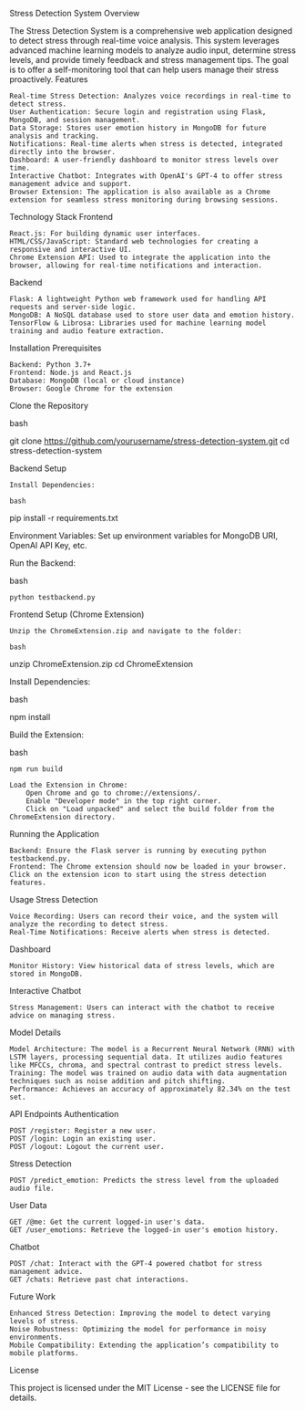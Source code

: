 Stress Detection System
Overview

The Stress Detection System is a comprehensive web application designed to detect stress through real-time voice analysis. This system leverages advanced machine learning models to analyze audio input, determine stress levels, and provide timely feedback and stress management tips. The goal is to offer a self-monitoring tool that can help users manage their stress proactively.
Features

    Real-time Stress Detection: Analyzes voice recordings in real-time to detect stress.
    User Authentication: Secure login and registration using Flask, MongoDB, and session management.
    Data Storage: Stores user emotion history in MongoDB for future analysis and tracking.
    Notifications: Real-time alerts when stress is detected, integrated directly into the browser.
    Dashboard: A user-friendly dashboard to monitor stress levels over time.
    Interactive Chatbot: Integrates with OpenAI's GPT-4 to offer stress management advice and support.
    Browser Extension: The application is also available as a Chrome extension for seamless stress monitoring during browsing sessions.

Technology Stack
Frontend

    React.js: For building dynamic user interfaces.
    HTML/CSS/JavaScript: Standard web technologies for creating a responsive and interactive UI.
    Chrome Extension API: Used to integrate the application into the browser, allowing for real-time notifications and interaction.

Backend

    Flask: A lightweight Python web framework used for handling API requests and server-side logic.
    MongoDB: A NoSQL database used to store user data and emotion history.
    TensorFlow & Librosa: Libraries used for machine learning model training and audio feature extraction.

Installation
Prerequisites

    Backend: Python 3.7+
    Frontend: Node.js and React.js
    Database: MongoDB (local or cloud instance)
    Browser: Google Chrome for the extension

Clone the Repository

bash

git clone https://github.com/yourusername/stress-detection-system.git
cd stress-detection-system

Backend Setup

    Install Dependencies:

    bash

pip install -r requirements.txt

Environment Variables: Set up environment variables for MongoDB URI, OpenAI API Key, etc.

Run the Backend:

bash

    python testbackend.py

Frontend Setup (Chrome Extension)

    Unzip the ChromeExtension.zip and navigate to the folder:

    bash

unzip ChromeExtension.zip
cd ChromeExtension

Install Dependencies:

bash

npm install

Build the Extension:

bash

    npm run build

    Load the Extension in Chrome:
        Open Chrome and go to chrome://extensions/.
        Enable "Developer mode" in the top right corner.
        Click on "Load unpacked" and select the build folder from the ChromeExtension directory.

Running the Application

    Backend: Ensure the Flask server is running by executing python testbackend.py.
    Frontend: The Chrome extension should now be loaded in your browser. Click on the extension icon to start using the stress detection features.

Usage
Stress Detection

    Voice Recording: Users can record their voice, and the system will analyze the recording to detect stress.
    Real-Time Notifications: Receive alerts when stress is detected.

Dashboard

    Monitor History: View historical data of stress levels, which are stored in MongoDB.

Interactive Chatbot

    Stress Management: Users can interact with the chatbot to receive advice on managing stress.

Model Details

    Model Architecture: The model is a Recurrent Neural Network (RNN) with LSTM layers, processing sequential data. It utilizes audio features like MFCCs, chroma, and spectral contrast to predict stress levels.
    Training: The model was trained on audio data with data augmentation techniques such as noise addition and pitch shifting.
    Performance: Achieves an accuracy of approximately 82.34% on the test set.

API Endpoints
Authentication

    POST /register: Register a new user.
    POST /login: Login an existing user.
    POST /logout: Logout the current user.

Stress Detection

    POST /predict_emotion: Predicts the stress level from the uploaded audio file.

User Data

    GET /@me: Get the current logged-in user's data.
    GET /user_emotions: Retrieve the logged-in user's emotion history.

Chatbot

    POST /chat: Interact with the GPT-4 powered chatbot for stress management advice.
    GET /chats: Retrieve past chat interactions.

Future Work

    Enhanced Stress Detection: Improving the model to detect varying levels of stress.
    Noise Robustness: Optimizing the model for performance in noisy environments.
    Mobile Compatibility: Extending the application’s compatibility to mobile platforms.

License

This project is licensed under the MIT License - see the LICENSE file for details.
